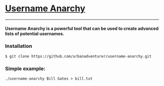 # [Username Anarchy](https://github.com/urbanadventurer/username-anarchy)
***
#### Username Anarchy is a powerful tool that can be used to create advanced lists of potential usernames.
### Installation
```shell
$ git clone https://github.com/urbanadventurer/username-anarchy.git
```

### Simple example:
```shell
./username-anarchy Bill Gates > bill.txt
```